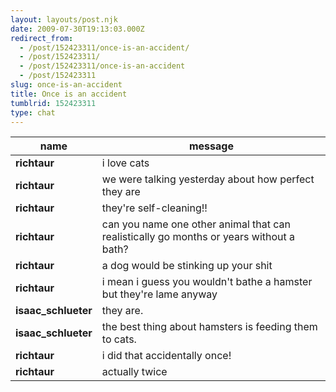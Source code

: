 ```yaml
---
layout: layouts/post.njk
date: 2009-07-30T19:13:03.000Z
redirect_from:
  - /post/152423311/once-is-an-accident/
  - /post/152423311/
  - /post/152423311/once-is-an-accident
  - /post/152423311
slug: once-is-an-accident
title: Once is an accident
tumblrid: 152423311
type: chat
---
```

|name|message|
|-----|-----|
| **richtaur** | i love cats |
| **richtaur** | we were talking yesterday about how perfect they are |
| **richtaur** | they're self-cleaning!! |
| **richtaur** | can you name one other animal that can realistically go months or years without a bath? |
| **richtaur** | a dog would be stinking up your shit |
| **richtaur** | i mean i guess you wouldn't bathe a hamster but they're lame anyway |
| **isaac_schlueter** | they are. |
| **isaac_schlueter** | the best thing about hamsters is feeding them to cats. |
| **richtaur** | i did that accidentally once! |
| **richtaur** | actually twice |
